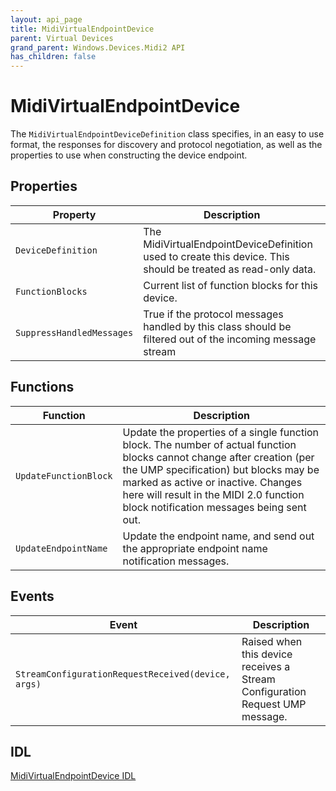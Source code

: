 ```yaml
---
layout: api_page
title: MidiVirtualEndpointDevice
parent: Virtual Devices
grand_parent: Windows.Devices.Midi2 API
has_children: false
---
```


# MidiVirtualEndpointDevice

The `MidiVirtualEndpointDeviceDefinition` class specifies, in an easy to use format, the responses for discovery and protocol negotiation, as well as the properties to use when constructing the device endpoint.

## Properties

| Property | Description |
| --------------- | ----------- |
| `DeviceDefinition` | The MidiVirtualEndpointDeviceDefinition used to create this device. This should be treated as read-only data. |
| `FunctionBlocks` | Current list of function blocks for this device. |
| `SuppressHandledMessages` | True if the protocol messages handled by this class should be filtered out of the incoming message stream |

## Functions

| Function | Description |
| --------------- | ----------- |
| `UpdateFunctionBlock` | Update the properties of a single function block. The number of actual function blocks cannot change after creation (per the UMP specification) but blocks may be marked as active or inactive. Changes here will result in the MIDI 2.0 function block notification messages being sent out. |
| `UpdateEndpointName` | Update the endpoint name, and send out the appropriate endpoint name notification messages. |

## Events

| Event | Description |
| --------------- | ----------- |
| `StreamConfigurationRequestReceived(device, args)` | Raised when this device receives a Stream Configuration Request UMP message. |

## IDL

[MidiVirtualEndpointDevice IDL](https://github.com/microsoft/MIDI/blob/main/src/api/Client/Midi2Client/MidiVirtualEndpointDevice.idl)
